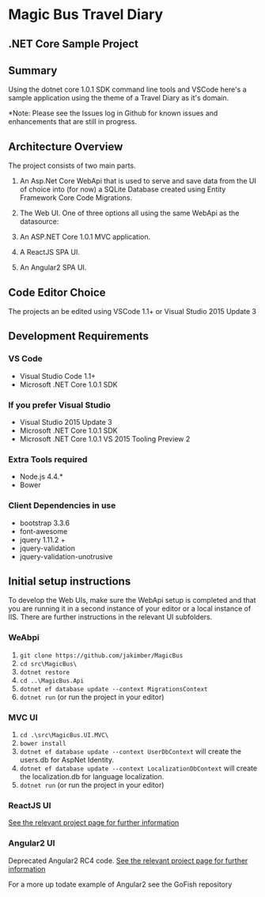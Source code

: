 # Magic Bus Travel Diary

## .NET Core Sample Project

## Summary

Using the dotnet core 1.0.1 SDK command line tools and VSCode here's a sample application using
the theme of a Travel Diary as it's domain.

*Note: Please see the Issues log in Github for known issues and enhancements that are still in progress.

## Architecture Overview

The project consists of two main parts.

1. An Asp.Net Core WebApi that is used to serve and save data from the UI of choice into (for now) a SQLite Database created using Entity Framework Core Code Migrations.

1. The Web UI.  One of three options all using the same WebApi as the datasource:
  1. An ASP.NET Core 1.0.1 MVC application.
  1. A ReactJS SPA UI.
  1. An Angular2 SPA UI.

## Code Editor Choice

The projects an be edited using VSCode 1.1+ or Visual Studio 2015 Update 3

## Development Requirements

### VS Code

* Visual Studio Code 1.1+
* Microsoft .NET Core 1.0.1 SDK

### If you prefer Visual Studio

* Visual Studio 2015 Update 3
* Microsoft .NET Core 1.0.1 SDK
* Microsoft .NET Core 1.0.1 VS 2015 Tooling Preview 2

### Extra Tools required

* Node.js 4.4.*
* Bower

### Client Dependencies in use

* bootstrap 3.3.6
* font-awesome
* jquery 1.11.2 +
* jquery-validation
* jquery-validation-unotrusive

## Initial setup instructions

To develop the Web UIs, make sure the WebApi setup is completed and that you are running it in a second instance of your editor or a local instance of IIS.  There are further instructions in the relevant UI subfolders.

### WeAbpi
1. `git clone https://github.com/jakimber/MagicBus`
1. `cd src\MagicBus\`
1. `dotnet restore`
1. `cd ..\MagicBus.Api`
1. `dotnet ef database update --context MigrationsContext`
1. `dotnet run` (or run the project in your editor)

### MVC UI
1. `cd .\src\MagicBus.UI.MVC\`
1. `bower install`
1. `dotnet ef database update --context UserDbContext` will create the users.db for AspNet Identity.
1. `dotnet ef database update --context LocalizationDbContext` will create the localization.db for language localization.
1. `dotnet run` (or run the project in your editor)

### ReactJS UI
[See the relevant project page for further information](https://github.com/jakimber/MagicBus/tree/master/src/MagicBus.UI.React "MagicBus ReactJS UI")

### Angular2 UI
Deprecated Angular2 RC4 code. [See the relevant project page for further information](https://github.com/jakimber/MagicBus/tree/316b795eb504fb25458d586dcd93534c36a7fdaf "MagicBus Angular2 UI")

For a more up todate example of Angular2 see the GoFish repository
